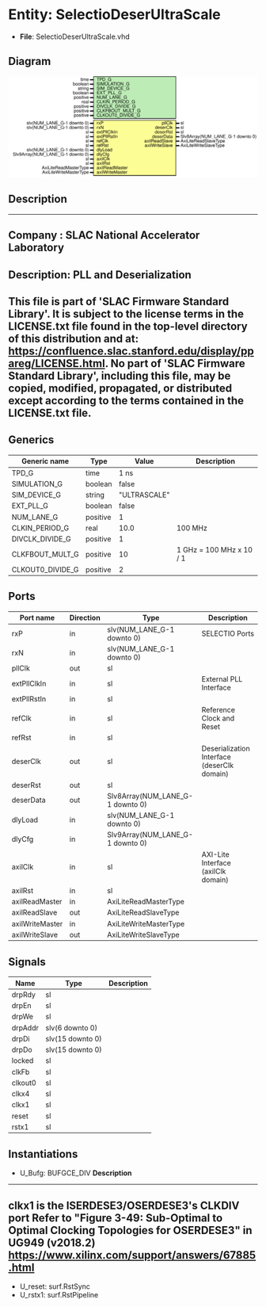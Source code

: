 # Entity: SelectioDeserUltraScale

- **File**: SelectioDeserUltraScale.vhd
## Diagram

![Diagram](SelectioDeserUltraScale.svg "Diagram")
## Description

-----------------------------------------------------------------------------
 Company    : SLAC National Accelerator Laboratory
-----------------------------------------------------------------------------
 Description: PLL and Deserialization
-----------------------------------------------------------------------------
 This file is part of 'SLAC Firmware Standard Library'.
 It is subject to the license terms in the LICENSE.txt file found in the
 top-level directory of this distribution and at:
    https://confluence.slac.stanford.edu/display/ppareg/LICENSE.html.
 No part of 'SLAC Firmware Standard Library', including this file,
 may be copied, modified, propagated, or distributed except according to
 the terms contained in the LICENSE.txt file.
-----------------------------------------------------------------------------
## Generics

| Generic name     | Type     | Value        | Description               |
| ---------------- | -------- | ------------ | ------------------------- |
| TPD_G            | time     | 1 ns         |                           |
| SIMULATION_G     | boolean  | false        |                           |
| SIM_DEVICE_G     | string   | "ULTRASCALE" |                           |
| EXT_PLL_G        | boolean  | false        |                           |
| NUM_LANE_G       | positive | 1            |                           |
| CLKIN_PERIOD_G   | real     | 10.0         |  100 MHz                  |
| DIVCLK_DIVIDE_G  | positive | 1            |                           |
| CLKFBOUT_MULT_G  | positive | 10           |  1 GHz = 100 MHz x 10 / 1 |
| CLKOUT0_DIVIDE_G | positive | 2            |                           |
## Ports

| Port name       | Direction | Type                             | Description                                 |
| --------------- | --------- | -------------------------------- | ------------------------------------------- |
| rxP             | in        | slv(NUM_LANE_G-1 downto 0)       | SELECTIO Ports                              |
| rxN             | in        | slv(NUM_LANE_G-1 downto 0)       |                                             |
| pllClk          | out       | sl                               |                                             |
| extPllClkIn     | in        | sl                               | External PLL Interface                      |
| extPllRstIn     | in        | sl                               |                                             |
| refClk          | in        | sl                               | Reference Clock and Reset                   |
| refRst          | in        | sl                               |                                             |
| deserClk        | out       | sl                               | Deserialization Interface (deserClk domain) |
| deserRst        | out       | sl                               |                                             |
| deserData       | out       | Slv8Array(NUM_LANE_G-1 downto 0) |                                             |
| dlyLoad         | in        | slv(NUM_LANE_G-1 downto 0)       |                                             |
| dlyCfg          | in        | Slv9Array(NUM_LANE_G-1 downto 0) |                                             |
| axilClk         | in        | sl                               | AXI-Lite Interface (axilClk domain)         |
| axilRst         | in        | sl                               |                                             |
| axilReadMaster  | in        | AxiLiteReadMasterType            |                                             |
| axilReadSlave   | out       | AxiLiteReadSlaveType             |                                             |
| axilWriteMaster | in        | AxiLiteWriteMasterType           |                                             |
| axilWriteSlave  | out       | AxiLiteWriteSlaveType            |                                             |
## Signals

| Name    | Type             | Description |
| ------- | ---------------- | ----------- |
| drpRdy  | sl               |             |
| drpEn   | sl               |             |
| drpWe   | sl               |             |
| drpAddr | slv(6 downto 0)  |             |
| drpDi   | slv(15 downto 0) |             |
| drpDo   | slv(15 downto 0) |             |
| locked  | sl               |             |
| clkFb   | sl               |             |
| clkout0 | sl               |             |
| clkx4   | sl               |             |
| clkx1   | sl               |             |
| reset   | sl               |             |
| rstx1   | sl               |             |
## Instantiations

- U_Bufg: BUFGCE_DIV
**Description**
----------------------------------------------------------------------------------------------------
 clkx1 is the ISERDESE3/OSERDESE3's CLKDIV port
 Refer to "Figure 3-49: Sub-Optimal to Optimal Clocking Topologies for OSERDESE3" in UG949 (v2018.2)
 https://www.xilinx.com/support/answers/67885.html
----------------------------------------------------------------------------------------------------

- U_reset: surf.RstSync
- U_rstx1: surf.RstPipeline
